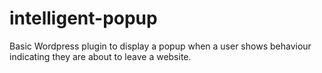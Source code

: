 # intelligent-popup
Basic Wordpress plugin to display a popup when a user shows behaviour indicating they are about to leave a website.
